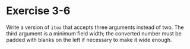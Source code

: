 # Exercise 3-6

Write a version of `itoa` that accepts three arguments instead of two. The third argument is a minimum field width;
the converted number must be padded with blanks on the left if necessary to make it wide enough.
